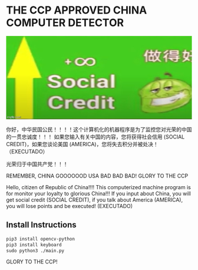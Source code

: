 # THE CCP APPROVED CHINA COMPUTER DETECTOR

<img title="SOCIAL CREDIT" alt="china" src="+socialcredit.jpg">

你好，中华民国公民！！！！这个计算机化的机器程序是为了监控您对光荣的中国的一贯忠诚度！！！
如果您输入有关中国的内容，您将获得社会信用 (SOCIAL CREDIT)，如果您谈论美国 (AMERICA)，您将失去积分并被处决！ （EXECUTADO）

光荣归于中国共产党！！！

REMEMBER, CHINA GOOOOOOD USA BAD BAD BAD!
GLORY TO THE CCP

Hello, citizen of Republic of China!!!! This computerized machine program is for monitor your loyalty to glorious China!!! If you input about China, you will get social credit (SOCIAL CREDIT), if you talk about America (AMERICA), you will lose points and be executed! (EXECUTADO)

## Install Instructions
```shell
pip3 install opencv-python
pip3 install keyboard
sudo python3 ./main.py
```

GLORY TO THE CCP!

